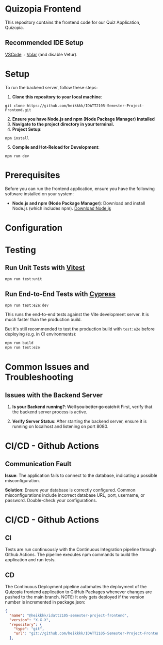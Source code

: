 # Quizopia Frontend

This repository contains the frontend code for our Quiz Application, Quizopia.

## Recommended IDE Setup

[VSCode](https://code.visualstudio.com/) + [Volar](https://marketplace.visualstudio.com/items?itemName=Vue.volar) (and disable Vetur).

# Setup
To run the backend server, follow these steps:

1. **Clone this repository to your local machine**:
```shell
git clone https://github.com/heikkkk/IDATT2105-Semester-Project-Frontend.git
```
2. **Ensure you have Node.js and npm (Node Package Manager) installed**
3. **Navigate to the project directory in your terminal.**
4. **Project Setup**:
```shell
npm install
```
5. **Compile and Hot-Reload for Development**:
```shell
npm run dev
```

# Prerequisites

Before you can run the frontend application, ensure you have the following software installed on your system:
- **Node.js and npm (Node Package Manager)**: Download and install Node.js (which includes npm). [Download Node.js](https://nodejs.org/en)

# Configuration

# Testing
## Run Unit Tests with [Vitest](https://vitest.dev/)

```sh
npm run test:unit
```

## Run End-to-End Tests with [Cypress](https://www.cypress.io/)

```sh
npm run test:e2e:dev
```

This runs the end-to-end tests against the Vite development server.
It is much faster than the production build.

But it's still recommended to test the production build with `test:e2e` before deploying (e.g. in CI environments):

```sh
npm run build
npm run test:e2e
```

# Common Issues and Troubleshooting

## Issues with the Backend Server

1. **Is your Backend running?**: ~~Well you better go catch it~~ First, verify that the backend server process is active.

2. **Verify Server Status**: After starting the backend server, ensure it is running on localhost and listening on port 8080.

# CI/CD - Github Actions
## Communication Fault
**Issue**: The application fails to connect to the database, indicating a possible misconfiguration.

**Solution**: Ensure your database is correctly configured. Common misconfigurations include incorrect database URL, port, username, or password. Double-check your configurations.

# CI/CD - Github Actions
## CI
Tests are run continuously with the Continuous Integration pipeline through Github Actions. The pipeline executes npm commands to build the application and run tests.

## CD
The Continuous Deployment pipeline automates the deployment of the Quizopia frontend application to GitHub Packages whenever changes are pushed to the main branch. NOTE: It only gets deployed if the version number is incremented in package.json:
```json
{
  "name": "@heikkkk/idatt2105-semester-project-frontend",
  "version": "X.X.X",
  "repository": {
    "type": "git",
    "url": "git://github.com/heikkkk/IDATT2105-Semester-Project-Frontend.git"
  },
```
